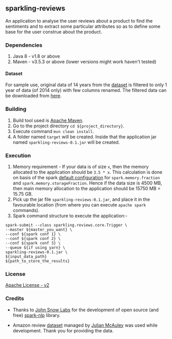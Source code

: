 ## sparkling-reviews

An application to analyse the user reviews about a product to find the sentiments and to extract some particular 
attributes so as to define some base for the user construe about the product.

### Dependencies

1. Java 8 - v1.8 or above
2. Maven - v3.5.3 or above (lower versions might work haven't tested)

#### Dataset

For sample use, original data of 14 years from the [dataset](http://jmcauley.ucsd.edu/data/amazon/) is filtered to 
only 1 year of data (of 2014 only) with few columns renamed. The filtered data can be downloaded from [here](https://drive.google.com/open?id=1wy49uyiPYpQkVlYtOR8OlXSx9va2EP5s).

### Building

1. Build tool used is [Apache Maven](http://maven.apache.org/).
2. Go to the project directory `cd ${project_directory}`.
3. Execute command `mvn clean install`.
4. A folder named `target` will be created. Inside that the application jar named `sparkling-reviews-0.1.jar` will be created.

### Execution

1. Memory requirement - If your data is of size `x`, then the memory allocated to the application should be `3.5 * x`.
This calculation is done on basis of the spark [default configuration](https://people.apache.org/~pwendell/spark-nightly/spark-master-docs/latest/configuration.html)
for `spark.memory.fraction` and `spark.memory.storageFraction`. Hence if the data size is 4500 MB, then main memory allocation to 
the application should be 15750 MB = 15.75 GB.
2. Pick up the jar file `sparkling-reviews-0.1.jar`, and place it in the favourable location 
(from where you can execute `apache spark` commands).
3. Spark command structure to execute the application:-

```
spark-submit --class sparkling.reviews.core.Trigger \
--master ${master_you_want} \
--conf ${spark conf 1} \
--conf ${spark conf 2} \
--conf ${spark conf 3} \
--queue ${if using yarn} \
sparkling-reviews-0.1.jar \
${input_data_path}
${path_to_store_the_results}
```

### License

[Apache License - v2](https://github.com/Pratik-Barhate/sparkling-reviews/blob/master/LICENSE)

### Credits

* Thanks to [John Snow Labs](https://github.com/JohnSnowLabs) for the development of open source (and free)
[spark-nlp](https://github.com/JohnSnowLabs/spark-nlp) library.

* Amazon review [dataset](http://jmcauley.ucsd.edu/data/amazon/) managed by [Julian McAuley](http://cseweb.ucsd.edu/~jmcauley/) 
was used while development. Thank you for providing the data.